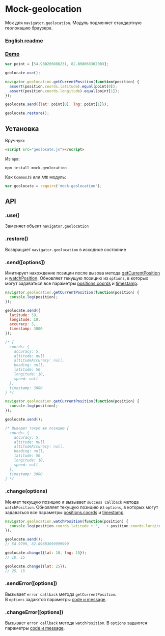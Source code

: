 # Mock-geolocation
Мок для ```navigator.geolocation```.
Модуль подменяет стандартную геолокацию браузера.

### [English readme](https://github.com/2gis/mock-geolocation/blob/master/README.md) ###

### [Demo](http://2gis.github.io/mock-geolocation/) ###

```javascript
var point = [54.980206086231, 82.898068362003];

geolocate.use();

navigator.geolocation.getCurrentPosition(function(position) {
  assert(position.coords.latitude).equal(point[0]);
  assert(position.coords.longitude).equal(point[1]);
});

geolocate.send({lat: point[0], lng: point[1]});

geolocate.restore();
```
## Установка
Вручную:
```html
<script src="geolocate.js"></script>
```
Из ```npm```:
```
npm install mock-geolocation
```
Как ```CommonJS``` или ```AMD``` модуль:
```javascript
var geolocate = require('mock-geolocation');
```
## API
### .use()
Заменяет объект ```navigator.geolocation```
### .restore()
Возвращает ```navigator.geolocation``` в исходное состояние
### .send([options])
Имитирует нахождение позиции после вызова метода [getCurrentPosition](https://developer.mozilla.org/en-US/docs/Web/API/Geolocation.getCurrentPosition) и [watchPosition](https://developer.mozilla.org/en-US/docs/Web/API/Geolocation.watchPosition).
Обновляет текущую позицию из ```options```, в которых могут задаваться все параметры [positions.coords](https://developer.mozilla.org/en-US/docs/Web/API/Coordinates) и [timestamp](https://developer.mozilla.org/en-US/docs/Web/API/Position.timestamp).
```javascript
navigator.geolocation.getCurrentPosition(function(position) {
  console.log(position);
});

geolocate.send({
  latitude: 50,
  longitude: 10,
  accuracy: 5,
  timestamp: 3000
});

/* {
  coords: {
    accuracy: 5,
    altitude: null
    altitudeAccuracy: null,
    heading: null,
    latitude: 50
    longitude: 10,
    speed: null
  },
  timestamp: 3000
} */

navigator.geolocation.getCurrentPosition(function(position) {
  console.log(position);
});

geolocate.send();

/* Выведит такую же позицию {
  coords: {
    accuracy: 5,
    altitude: null
    altitudeAccuracy: null,
    heading: null,
    latitude: 50
    longitude: 10,
    speed: null
  },
  timestamp: 3000
} */
```
### .change(options)
Меняет текущую позицию и вызывает ```success callback``` метода ```watchPosition```.
Обновляет текущую позицию из ```options```, в которых могут задаваться все параметры [positions.coords](https://developer.mozilla.org/en-US/docs/Web/API/Coordinates) и [timestamp](https://developer.mozilla.org/en-US/docs/Web/API/Position.timestamp).
```javascript
navigator.geolocation.watchPosition(function(position) {
  console.log(position.coords.latitude + ', ' + position.coords.longitude);
});

geolocate.send();
// 54.9799, 82.89683699999999

geolocate.change({lat: 10, lng: 15});
// 10, 15

geolocate.change({lat: 25});
// 25, 15
```
### .sendError([options])
Вызывает ```error callback``` метода ```getCurrentPosition```.  
В ```options``` задаются параметры [code и message](https://developer.mozilla.org/en-US/docs/Web/API/PositionError).
### .changeError([options])
Вызывает ```error callback``` метода ```watchPosition```.
В ```options``` задаются параметры [code и message](https://developer.mozilla.org/en-US/docs/Web/API/PositionError).
